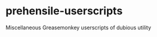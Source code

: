 prehensile-userscripts
======================

Miscellaneous Greasemonkey userscripts of dubious utility